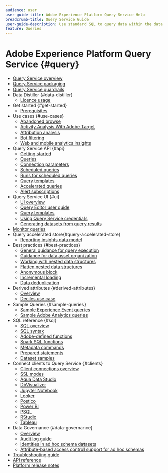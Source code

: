 ```yaml
---
audience: user
user-guide-title: Adobe Experience Platform Query Service Help
breadcrumb-title: Query Service Guide
user-guide-description: Use standard SQL to query data within the data lake in Experience Platform.
feature: Queries
---
```


# Adobe Experience Platform Query Service {#query}

- [Query Service overview](home.md)
- [Query Service packaging](packages.md)
- [Query Service guardrails](guardrails.md)
- Data Distiller {#data-distiller}
  - [Licence usage](data-distiller/licence-usage.md)
- Get started {#get-started}
  - [Prerequisites](get-started/prerequisites.md)
- Use cases {#use-cases}
  - [Abandoned browse](use-cases/abandoned-browse.md)
  - [Activity Analysis With Adobe Target](use-cases/activity-analysis-with-adobe-target.md)
  - [Attribution analysis](use-cases/attribution-analysis.md)
  - [Bot filtering](use-cases/bot-filtering.md)
  - [Web and mobile analytics insights](use-cases/analytics-insights.md)
- Query Service API {#api}
  - [Getting started](api/getting-started.md)
  - [Queries](api/queries.md)
  - [Connection parameters](api/connection-parameters.md)
  - [Scheduled queries](api/scheduled-queries.md)
  - [Runs for scheduled queries](api/runs-scheduled-queries.md)
  - [Query templates](api/query-templates.md)
  - [Accelerated queries](api/accelerated-queries.md)
  - [Alert subscriptions](api/alert-subscriptions.md)
- Query Service UI {#ui}
  - [UI overview](ui/overview.md)
  - [Query Editor user guide](ui/user-guide.md)
  - [Query templates](ui/query-templates.md)
  - [Using Query Service credentials](ui/credentials.md)
  - [Generating datasets from query results](ui/create-datasets.md)
- [Monitor queries](monitor-queries.md)
- Query accelerated store{#query-accelerated-store}
  - [Reporting insights data model](query-accelerated-store/reporting-insights-data-model.md)
- Best practices {#best-practices}
  - [General guidance for query execution](best-practices/writing-queries.md)
  - [Guidance for data asset organization](./best-practices/organize-data-assets.md)
  - [Working with nested data structures](best-practices/nested-data-structures.md)
  - [Flatten nested data structures](best-practices/flatten-nested-data.md)
  - [Anonymous block](best-practices/anonymous-block.md)
  - [Incremental loading](best-practices/incremental-load.md)
  - [Data deduplication](best-practices/deduplication.md)
- Derived attributes {#derived-attributes}
  - [Overview](derived-attributes/overview.md)
  - [Deciles use case](derived-attributes/deciles-use-case.md)
- Sample Queries {#sample-queries}
  - [Sample Experience Event queries](sample-queries/experience-event.md)
  - [Sample Adobe Analytics queries](sample-queries/adobe-analytics.md)
- SQL reference {#sql}
  - [SQL overview](sql/overview.md)
  - [SQL syntax](sql/syntax.md)
  - [Adobe-defined functions](sql/adobe-defined-functions.md)
  - [Spark SQL functions](sql/spark-sql-functions.md)
  - [Metadata commands](sql/metadata.md)
  - [Prepared statements](sql/prepared-statements.md)
  - [Dataset samples](sql/dataset-samples.md)
- Connect clients to Query Service {#clients}
  - [Client connections overview](clients/overview.md)
  - [SSL modes](./clients/ssl-modes.md)
  - [Aqua Data Studio](clients/aqua-data-studio.md)
  - [DbVisualizer](./clients/dbvisulaizer.md)
  - [Jupyter Notebook](clients//jupyter-notebook.md)
  - [Looker](clients/looker.md)
  - [Postico](clients/postico.md)
  - [Power BI](clients/power-bi.md)
  - [PSQL](clients/psql.md)
  - [RStudio](clients/rstudio.md)
  - [Tableau](clients/tableau.md)
- Data Governance {#data-governance}
  - [Overview](data-governance/overview.md)
  - [Audit log guide](data-governance/audit-log-guide.md)
  - [Identities in ad hoc schema datasets](data-governance/ad-hoc-schema-identities.md)
  - [Attribute-based access control support for ad hoc schemas](./data-governance/ad-hoc-schema-labels.md)
- [Troubleshooting guide](troubleshooting-guide.md)
- [API reference](https://www.adobe.io/experience-platform-apis/references/query-service/)
- [Platform release notes](https://www.adobe.com/go/platform-release-notes-en)